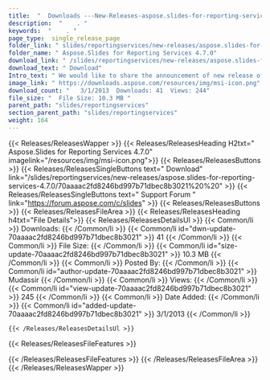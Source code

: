 ```yaml
---
title:  "  Downloads ---New-Releases-aspose.slides-for-reporting-services-4.7.0 . " 
description:  "    . " 
keywords:  "    . " 
page_type:  single_release_page
folder_link: " slides/reportingservices/new-releases/aspose.slides-for-reporting-services-4.7.0/"
folder_name: " Aspose.Slides for Reporting Services 4.7.0"
download_link: " /slides/reportingservices/new-releases/aspose.slides-for-reporting-services-4.7.0/70aaaac2fd8246bd997b71dbec8b3021"
download_text: " Download"
Intro_text: " We would like to share the announcement of new release of Aspose.Slides for Repo..."
image_link: " https://downloads.aspose.com/resources/img/msi-icon.png"
download_count: "   3/1/2013  Downloads: 41  Views: 244"
file_size: "  File Size: 10.3 MB "
parent_path: "slides/reportingservices"
section_parent_path: "slides/reportingservices"
weight: 164 
---
```


{{< Releases/ReleasesWapper >}}
  {{< Releases/ReleasesHeading H2txt=" Aspose.Slides for Reporting Services 4.7.0" imagelink="/resources/img/msi-icon.png">}}
  {{< Releases/ReleasesButtons >}}
    {{< Releases/ReleasesSingleButtons text=" Download" link="/slides/reportingservices/new-releases/aspose.slides-for-reporting-services-4.7.0/70aaaac2fd8246bd997b71dbec8b3021%20%20" >}}
    {{< Releases/ReleasesSingleButtons text=" Support Forum " link="https://forum.aspose.com/c/slides" >}}
  {{< Releases/ReleasesButtons >}}
  {{< Releases/ReleasesFileArea >}}
    {{< Releases/ReleasesHeading h4txt="File Details">}}
    {{< Releases/ReleasesDetailsUl >}}
            {{< Common/li  >}} Downloads: {{< /Common/li >}} 
      {{< Common/li id="dwn-update-70aaaac2fd8246bd997b71dbec8b3021" >}} 41 {{< /Common/li >}} 
      {{< Common/li  >}} File Size: {{< /Common/li >}} 
      {{< Common/li id="size-update-70aaaac2fd8246bd997b71dbec8b3021" >}} 10.3 MB {{< /Common/li >}} 
      {{< Common/li  >}} Posted By: {{< /Common/li >}} 
      {{< Common/li id="author-update-70aaaac2fd8246bd997b71dbec8b3021" >}} Mudassir {{< /Common/li >}} 
      {{< Common/li  >}} Views: {{< /Common/li >}} 
      {{< Common/li id="view-update-70aaaac2fd8246bd997b71dbec8b3021" >}} 245 {{< /Common/li >}} 
      {{< Common/li  >}} Date Added: {{< /Common/li >}} 
      {{< Common/li id="added-update-70aaaac2fd8246bd997b71dbec8b3021" >}} 3/1/2013 {{< /Common/li >}} 

    {{< /Releases/ReleasesDetailsUl >}}

  {{< Releases/ReleasesFileFeatures >}}
      
  {{< /Releases/ReleasesFileFeatures >}}
 {{< /Releases/ReleasesFileArea >}}
{{< /Releases/ReleasesWapper >}}


